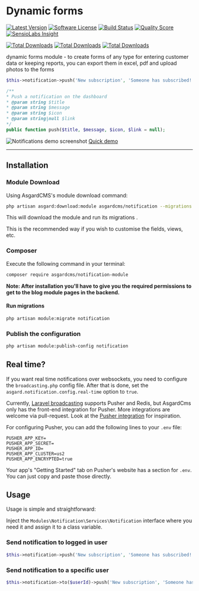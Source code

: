 # Dynamic forms
[![Latest Version](https://img.shields.io/packagist/v/asgardcms/notification-module.svg?style=flat-square)](https://github.com/asgardcms/notification/releases)
[![Software License](https://img.shields.io/badge/license-MIT-brightgreen.svg?style=flat-square)](LICENSE.md)
[![Build Status](https://img.shields.io/travis/AsgardCms/Notification/master.svg?style=flat-square)](https://travis-ci.org/AsgardCms/Notification)
[![Quality Score](https://img.shields.io/scrutinizer/g/asgardcms/notification.svg?style=flat-square)](https://scrutinizer-ci.com/g/asgardcms/notification)
[![SensioLabs Insight](https://img.shields.io/sensiolabs/i/0d8f61c7-0e2f-46b2-9f63-91f4d5abeca5.svg)](https://insight.sensiolabs.com/projects/0d8f61c7-0e2f-46b2-9f63-91f4d5abeca5)

[![Total Downloads](https://img.shields.io/packagist/dd/asgardcms/notification-module.svg?style=flat-square)](https://packagist.org/packages/asgardcms/notification-module)
[![Total Downloads](https://img.shields.io/packagist/dm/asgardcms/notification-module.svg?style=flat-square)](https://packagist.org/packages/asgardcms/notification-module)
[![Total Downloads](https://img.shields.io/packagist/dt/asgardcms/notification-module.svg?style=flat-square)](https://packagist.org/packages/asgardcms/notification-module)

dynamic forms module - to create forms of any type for entering customer data or keeping reports, you can export them in excel, pdf and upload photos to the forms


  ``` php
  $this->notification->push('New subscription', 'Someone has subscribed!', 'fa fa-hand-peace-o text-green', route('admin.user.user.index'));
  ```

  ``` php
 /**
  * Push a notification on the dashboard
  * @param string $title
  * @param string $message
  * @param string $icon
  * @param string|null $link
 */
public function push($title, $message, $icon, $link = null);
 ```

![Notifications demo screenshot](https://cldup.com/Dvb8rrcJLv.thumb.png)
[Quick demo](http://quick.as/7rasgvgv)
***

## Installation

### Module Download

Using AsgardCMS's module download command:

``` bash
php artisan asgard:download:module asgardcms/notification --migrations
```

This will download the module and run its migrations .

This is the recommended way if you wish to customise the fields, views, etc.

### Composer

Execute the following command in your terminal:

``` bash
composer require asgardcms/notification-module
```

**Note: After installation you'll have to give you the required permissions to get to the blog module pages in the backend.**

#### Run migrations

``` bash
php artisan module:migrate notification
```

### Publish the configuration

``` bash
php artisan module:publish-config notification
```

## Real time?

If you want real time notifications over websockets, you need to configure the `broadcasting.php` config file. After that is done, set the `asgard.notification.config.real-time` option to `true`.

Currently, [Laravel broadcasting](https://laravel.com/docs/5.5/broadcasting) supports Pusher and Redis, but AsgardCms only has the front-end integration for Pusher. More integrations are welcome via pull-request. Look at the [Pusher integration](https://github.com/AsgardCms/Notification/blob/master/Assets/js/pusherNotifications.js) for inspiration.

For configuring Pusher, you can add the following lines to your `.env` file:

```
PUSHER_APP_KEY=
PUSHER_APP_SECRET=
PUSHER_APP_ID=
PUSHER_APP_CLUSTER=us2
PUSHER_APP_ENCRYPTED=true
```

Your app's "Getting Started" tab on Pusher's website has a section for `.env`. You can just copy and paste those directly.

## Usage

Usage is simple and straightforward:

Inject the `Modules\Notification\Services\Notification` interface where you need it and assign it to a class variable.

### Send notification to logged in user

``` php
$this->notification->push('New subscription', 'Someone has subscribed!', 'fa fa-hand-peace-o text-green', route('admin.user.user.index'));
```

### Send notification to a specific user

``` php
$this->notification->to($userId)->push('New subscription', 'Someone has subscribed!', 'fa fa-hand-peace-o text-green', route('admin.user.user.index'));
```
